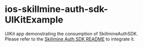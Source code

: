 # ios-skillmine-auth-sdk-UIKitExample
UIKit app demonstrating the consumption of SkillmineAuthSDK. <br>
Please refer to the [Skillmine Auth SDK README](https://github.com/SkillmineTech/ios-skillmine-auth-sdk/blob/main/README.md) to integrate it.
